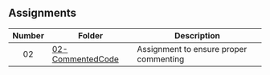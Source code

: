 ## Assignments

| Number | Folder | Description |
| :----: | ------ | ----------- |
|    02    |    [02-CommentedCode](https://github.com/JoshCAtl/2143-OOP-Cupp/tree/master/Assignments/02-CommentedCode)    |      Assignment to ensure proper commenting       |



